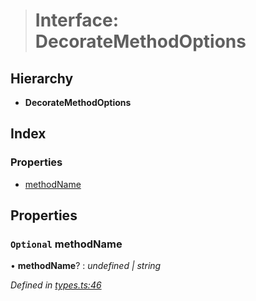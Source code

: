 > # Interface: DecorateMethodOptions

## Hierarchy

* **DecorateMethodOptions**

## Index

### Properties

* [methodName](_types_.decoratemethodoptions.md#optional-methodname)

## Properties

### `Optional` methodName

• **methodName**? : *undefined | string*

*Defined in [types.ts:46](https://github.com/polkadot-js/api/blob/98cffea/packages/api/src/types.ts#L46)*
